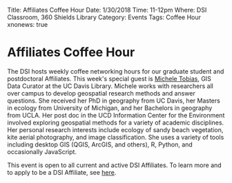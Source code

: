 Title: Affiliates Coffee Hour
Date: 1/30/2018
Time: 11-12pm
Where: DSI Classroom, 360 Shields Library
Category: Events
Tags: Coffee Hour
xnonews: true

# Affiliates Coffee Hour

The DSI hosts weekly coffee networking hours for our graduate student and postdoctoral Affiliates. This week's special guest is [Michele Tobias](https://www.library.ucdavis.edu/author/michele-tobias/), GIS Data Curator at the UC Davis Library. Michele works with researchers all over campus to develop geospatial research methods and answer questions. She received her PhD in geography from UC Davis, her Masters in ecology from University of Michigan, and her Bachelors in geography from UCLA. Her post doc in the UCD Information Center for the Environment involved exploring geospatial methods for a variety of academic disciplines. Her personal research interests include ecology of sandy beach vegetation, kite aerial photography, and image classification. She uses a variety of tools including desktop GIS (QGIS, ArcGIS, and others), R, Python, and occasionally JavaScript.

This event is open to all current  and active DSI Affiliates. To learn more and to apply to be a DSI Affiliate, see [here](http://dsi.ucdavis.edu/membership.html).